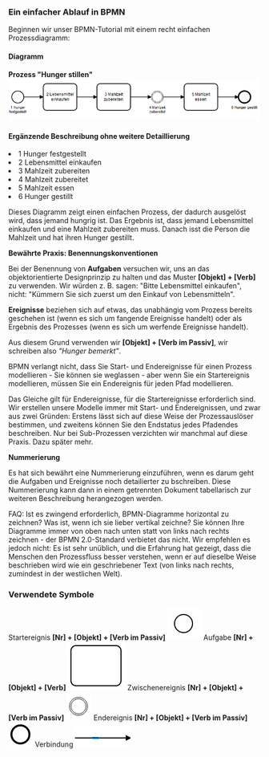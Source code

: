 <h3>Ein einfacher Ablauf in BPMN</h3>

Beginnen wir unser BPMN-Tutorial mit einem recht einfachen Prozessdiagramm:

<h4>Diagramm </h4> <b>Prozess "Hunger stillen"</b>
<img src="./images/tutorial-01.png"> </img>
<h4>Ergänzende Beschreibung ohne weitere Detaillierung</h4>
<li>
1 Hunger festgestellt 
</li><li>
2 Lebensmittel einkaufen
 </li><li>
3 Mahlzeit zubereiten
 </li><li>
4 Mahlzeit zubereitet
 </li><li>
5 Mahlzeit essen
 </li><li>
6 Hunger gestillt
</li><p></p>

Dieses Diagramm zeigt einen einfachen Prozess, der dadurch ausgelöst wird, dass jemand hungrig ist. 
Das Ergebnis ist, dass jemand Lebensmittel einkaufen und eine Mahlzeit zubereiten muss. 
Danach isst die Person die Mahlzeit und hat ihren Hunger gestillt.

<b>Bewährte Praxis: Benennungskonventionen</b>
 
 Bei der Benennung von <b>Aufgaben</b> versuchen wir, uns an das objektorientierte Designprinzip zu halten und das Muster <b>[Objekt] + [Verb]</b> zu verwenden. Wir würden z. B. sagen: "Bitte Lebensmittel einkaufen", nicht: "Kümmern Sie sich zuerst um den Einkauf von Lebensmitteln".
 <p></p>
<b>Ereignisse</b> beziehen sich auf etwas, das unabhängig vom Prozess bereits geschehen ist (wenn es sich um fangende Ereignisse handelt) oder als Ergebnis des Prozesses (wenn es sich um werfende Ereignisse handelt). </p>

<p>Aus diesem Grund verwenden wir <b>[Objekt] + [Verb im Passiv]</b>, wir schreiben also <em>"Hunger bemerkt"</em>. </p>
<p>BPMN verlangt nicht, dass Sie Start- und Endereignisse für einen Prozess modellieren - Sie können sie weglassen - aber wenn Sie ein Startereignis modellieren, müssen Sie ein Endereignis für jeden Pfad modellieren. </p>
<p>Das Gleiche gilt für Endereignisse, für die Startereignisse erforderlich sind. Wir erstellen unsere Modelle immer mit Start- und Endereignissen, und zwar aus zwei Gründen: Erstens lässt sich auf diese Weise der Prozessauslöser bestimmen, und zweitens können Sie den Endstatus jedes Pfadendes beschreiben. Nur bei Sub-Prozessen verzichten wir manchmal auf diese Praxis. Dazu später mehr.</p>
<p>
 <p><b>Nummerierung</b></p>
<p>Es hat sich bewährt eine Nummerierung einzuführen, wenn es darum geht die Aufgaben und Ereignisse noch detailierter zu bschreiben. Diese Nummerierung kann dann in einem getrennten Dokument tabellarisch zur weiteren Beschreibung herangezogen werden.
 </p>
FAQ: Ist es zwingend erforderlich, BPMN-Diagramme horizontal zu zeichnen? Was ist, wenn ich sie lieber vertikal zeichne?
Sie können Ihre Diagramme immer von oben nach unten statt von links nach rechts zeichnen - der BPMN 2.0-Standard verbietet das nicht. Wir empfehlen es jedoch nicht: Es ist sehr unüblich, und die Erfahrung hat gezeigt, dass die Menschen den Prozessfluss besser verstehen, wenn er auf dieselbe Weise beschrieben wird wie ein geschriebener Text (von links nach rechts, zumindest in der westlichen Welt).
 </p>
 
 <h3>Verwendete Symbole</h3>
 Startereignis <b>[Nr] + [Objekt] + [Verb im Passiv]</b> <img src="./images/start-event.png"> </img>
 Aufgabe <b>[Nr]  + [Objekt] + [Verb]</b><img src="./images/task.png">  </img>
 Zwischenereignis <b>[Nr] + [Objekt] + [Verb im Passiv]</b> <img src="./images/intermediate-event.png"> </img>
 Endereignis <b>[Nr] + [Objekt] + [Verb im Passiv]</b> <img src="./images/end-event.png"> </img>
 Verbindung <img src="./images/sequence-flow.png"> </img>
 


